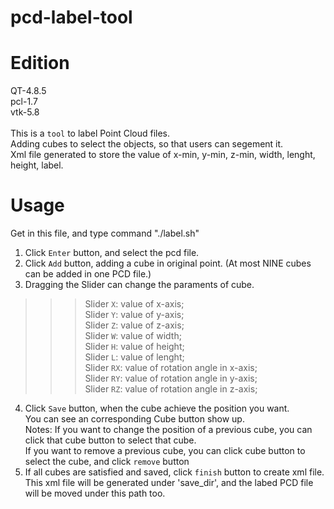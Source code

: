 # pcd-label-tool

Edition
=============================
QT-4.8.5<br>
pcl-1.7<br>
vtk-5.8<br>
<br>
This is a `tool` to label Point Cloud files.<br>
Adding cubes to select the objects, so that users can segement it.<br>
Xml file generated to store the value of x-min, y-min, z-min, width, lenght, height, label.



Usage
===========================
Get in this file, and type command "./label.sh"<br>

1. Click `Enter` button, and select the pcd file.<br>
2. Click `Add` button, adding a cube in original point. (At most NINE cubes can be added in one PCD file.)<br>
3. Dragging the Slider can change the paraments of cube.<br>
>>>Slider `X`: value of x-axis;<br>
>>>Slider `Y`: value of y-axis;<br>
>>>Slider `Z`: value of z-axis;<br>
>>>Slider `W`: value of width;<br>
>>>Slider `H`: value of height;<br>
>>>Slider `L`: value of lenght;<br>
>>>Slider `RX`: value of rotation angle in x-axis;<br>
>>>Slider `RY`: value of rotation angle in y-axis;<br>
>>>Slider `RZ`: value of rotation angle in z-axis;<br>
4. Click `Save` button, when the cube achieve the position you want.<br>
   You can see an corresponding Cube button show up.<br>
   Notes: If you want to change the position of a previous cube, you can click that cube button to select that cube.<br>
   If you want to remove a previous cube, you can click cube button to select the cube, and click `remove` button<br>
5. If all cubes are satisfied and saved, click `finish` button to create xml file.<br>
   This xml file will be generated under 'save_dir', and the labed PCD file will be moved under this path too. <br>

